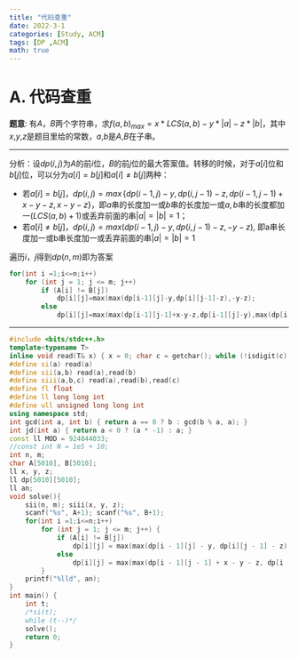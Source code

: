 ```yaml
---
title: "代码查重"
date: 2022-3-1
categories: [Study, ACM]
tags: [DP ,ACM]
math: true
---
```


<!-- more -->

# A. 代码查重

**题意**: 有$A$，$B$两个字符串，求$f(a,b)_{max} = x*LCS(a,b)-y*|a|-z*|b|$，其中$x$,$y$,$z$是题目里给的常数，$a$,$b$是$A$,$B$在子串。

***

分析：设$dp(i,j)$为$A$的前$i$位，$B$的前$j$位的最大答案值。转移的时候，对于$a[i]$位和$b[j]$位，可以分为$a[i]=b[j]$和$a[i]\neq b[j]$两种：

* 若$a[i]=b[j]$，$dp(i,j)=max\,\{dp(i-1,j)-y, dp(i,j-1)-z, dp(i-1,j-1)+x-y-z, x-y-z\}$，即$a$串的长度加一或$b$串的长度加一或$a,b$串的长度都加一$(LCS(a,b)+1)$或丢弃前面的串$|a|=|b|=1$；
* 若$a[i]\neq b[j]$，$dp(i,j)=max(dp(i-1,j)-y,dp(i,j-1)-z,-y-z)$, 即a串长度加一或b串长度加一或丢弃前面的串$|a|=|b|=1$

遍历$i$，$j$得到$dp(n,m)$即为答案

~~~c++
for(int i =1;i<=n;i++)
	for (int j = 1; j <= m; j++) 
		if (A[i] != B[j])
			dp[i][j]=max(max(dp[i-1][j]-y,dp[i][j-1]-z),-y-z);
		else
			dp[i][j]=max(max(dp[i-1][j-1]+x-y-z,dp[i-1][j]-y),max(dp[i][j-1]-z,x-y-z));
~~~

***

```c++
#include <bits/stdc++.h>
template<typename T>
inline void read(T& x) { x = 0; char c = getchar(); while (!isdigit(c))c = getchar(); while (isdigit(c)) { x = x * 10 + c - '0'; c = getchar(); } }
#define si(a) read(a)
#define sii(a,b) read(a),read(b)
#define siii(a,b,c) read(a),read(b),read(c)
#define fl float
#define ll long long int
#define ull unsigned long long int
using namespace std;
int gcd(int a, int b) { return a == 0 ? b : gcd(b % a, a); }
int jd(int a) { return a < 0 ? (a * -1) : a; }
const ll MOD = 924844033;
//const int N = 1e5 + 10;
int n, m;
char A[5010], B[5010];
ll x, y, z;
ll dp[5010][5010];
ll an;
void solve(){
	sii(n, m); siii(x, y, z);
	scanf("%s", A+1); scanf("%s", B+1);
	for(int i =1;i<=n;i++)
		for (int j = 1; j <= m; j++) {
			if (A[i] != B[j])
				dp[i][j] = max(max(dp[i - 1][j] - y, dp[i][j - 1] - z), -y - z), an = max(an, dp[i][j]);
			else
				dp[i][j] = max(max(dp[i - 1][j - 1] + x - y - z, dp[i - 1][j] - y), max(dp[i][j - 1] - z, x - y - z)), an = max(an, dp[i][j]);
		}
	printf("%lld", an);
}
int main() {
	int t;
	/*si(t);
	while (t--)*/
	solve();
	return 0;
}

```

